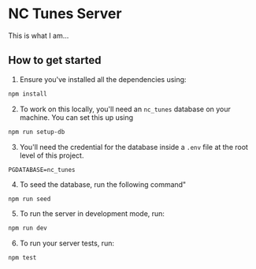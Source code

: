 # NC Tunes Server

This is what I am...

## How to get started

1. Ensure you've installed all the dependencies using:

```sh
npm install
```

<!-- Go to package.js to see what dependencies then run npm install -->

2. To work on this locally, you'll need an `nc_tunes` database on your machine. You can set this up using

```sh
npm run setup-db
```

<!-- explain what it does -->

3. You'll need the credential for the database inside a `.env` file at the root level of this project.
<!-- This is because they'll need the .env file but it's been ignored, so it won't be pushed up to github. -->

<!-- So Typically if this was a real project, they would then say please ask your senior for those credentials. Because that's not something you want to post on the `README` because they're private credentials. But because what you're creating is a portfolio piece, and you want someone to access it, I recommend that you do explain what is in the .env file. So I would say that  -->

```
PGDATABASE=nc_tunes
```

<!-- go setup the .env -->

<!-- So that's the 3rd step. Step 4, they need to put data in the database. -->

4. To seed the database, run the following command"

```sh
npm run seed
```

5. To run the server in development mode, run:

```sh
npm run dev
```

6. To run your server tests, run:

```sh
npm test
```
